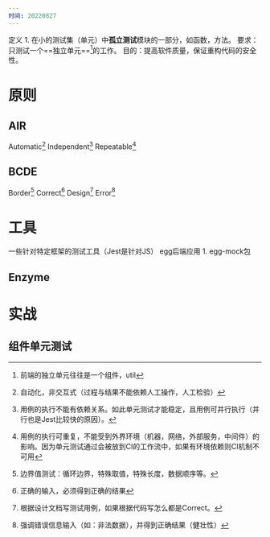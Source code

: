 ```yaml
---
时间: 20220827
---
```

定义
	1. 在小的测试集（单元）中**孤立测试**模块的一部分，如函数，方法。
要求：只测试一个==独立单元==[^1]的工作。
目的：提高软件质量，保证重构代码的安全性。
# 原则
## AIR
Automatic[^2]
Independent[^3]
Repeatable[^4]
## BCDE
Border[^5]
Correct[^6]
Design[^7]
Error[^8]
# 工具
一些针对特定框架的测试工具（Jest是针对JS）
egg后端应用
	1. egg-mock包
## Enzyme
# 实战
## 组件单元测试


[^1]: 前端的独立单元往往是一个组件，util
[^2]: 自动化，非交互式（过程与结果不能依赖人工操作，人工检验）
[^3]: 用例的执行不能有依赖关系。如此单元测试才能稳定，且用例可并行执行（并行也是Jest比较快的原因）。
[^4]: 用例的执行可重复，不能受到外界环境（机器，网络，外部服务，中间件）的影响。因为单元测试通过会被放到CI的工作流中，如果有环境依赖则CI机制不可用
[^5]: 边界值测试：循环边界，特殊取值，特殊长度，数据顺序等。
[^6]: 正确的输入，必须得到正确的结果
[^7]: 根据设计文档写测试用例，如果根据代码写怎么都是Correct。
[^8]: 强调错误信息输入（如：非法数据），并得到正确结果（健壮性）